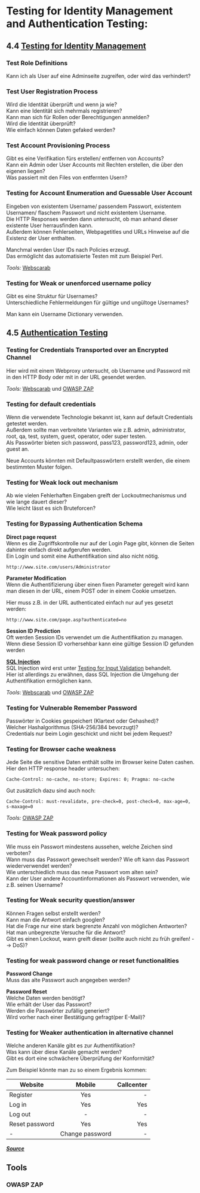 # Testing for Identity Management and Authentication Testing:

## 4.4 [Testing for Identity Management](https://www.owasp.org/index.php/Testing_Identity_Management)

### Test Role Definitions  
Kann ich als User auf eine Adminseite zugreifen, oder wird das verhindert?   

### Test User Registration Process  
Wird die Identität überprüft und wenn ja wie?  
Kann eine Identität sich mehrmals registrieren?  
Kann man sich für Rollen oder Berechtigungen anmelden?  
Wird die Identität überprüft?  
Wie einfach können Daten gefaked werden?  

### Test Account Provisioning Process  
Gibt es eine Verifikation fürs erstellen/ entfernen von Accounts?  
Kann ein Admin oder User Accounts mit Rechten erstellen, die über den eigenen liegen?  
Was passiert mit den Files von entfernten Usern?  

### Testing for Account Enumeration and Guessable User Account    
Eingeben von existentem Username/ passendem Passwort, existentem Usernamen/ flaschem Passwort und nicht existentem Username.  
Die HTTP Responses werden dann untersucht, ob man anhand dieser existente User herrausfinden kann.  
Außerdem können Fehlerseiten, Webpagetitles und URLs Hinweise auf die Existenz der User enthalten.  

Manchmal werden User IDs nach Policies erzeugt.  
Das ermöglicht das automatisierte Testen mit zum Beispiel Perl.  

*Tools:* [Webscarab](https://www.owasp.org/index.php/Category:OWASP_WebScarab_Project)

### Testing for Weak or unenforced username policy   
Gibt es eine Struktur für Usernames?  
Unterschiedliche Fehlermeldungen für gültige und ungültoge Usernames?  

Man kann ein Username Dictionary verwenden.


## 4.5 [Authentication Testing](https://www.owasp.org/index.php/Testing_for_authentication)


### Testing for Credentials Transported over an Encrypted Channel   
Hier wird mit einem Webproxy untersucht, ob Username und Password mit in den HTTP Body oder mit in der URL gesendet werden.   

*Tools:* [Webscarab](https://www.owasp.org/index.php/Category:OWASP_WebScarab_Project)
 und [OWASP ZAP](https://www.owasp.org/index.php/OWASP_Zed_Attack_Proxy_Project)    

### Testing for default credentials    
Wenn die verwendete Technologie bekannt ist, kann auf default Credentials getestet werden.  
Außerdem sollte man verbreitete Varianten wie z.B. admin, administrator, root, qa, test, system, guest, operator, oder super testen.  
Als Passwörter bieten sich password, pass123, password123, admin, oder guest an.  

Neue Accounts könnten mit Defaultpasswörtern erstellt werden, die einem bestimmten Muster folgen.  

### Testing for Weak lock out mechanism   
Ab wie vielen Fehlerhaften Eingaben greift der Lockoutmechanismus und wie lange dauert dieser?  
Wie leicht lässt es sich Bruteforcen?  

### Testing for Bypassing Authentication Schema   

**Direct page request**  
Wenn es die Zugriffskontrolle nur auf der Login Page gibt, können die Seiten dahinter einfach direkt aufgerufen werden.  
Ein Login und somit eine Authentifikation sind also nicht nötig.
```
http://www.site.com/users/Administrator
```  

**Parameter Modification**  
Wenn die Authentifizierung über einen fixen Parameter geregelt wird kann man diesen in der URL, einem POST oder in einem Cookie umsetzen.  

Hier muss z.B. in der URL authenticated einfach nur auf yes gesetzt werden: 
```
http://www.site.com/page.asp?authenticated=no 
```

**Session ID Prediction**  
Oft werden Session IDs verwendet um die Authentifikation zu managen.  
Wenn diese Session ID vorhersehbar kann eine gültige Session ID gefunden werden

**[SQL Injection](https://www.owasp.org/index.php/Testing_for_SQL_Injection_(OTG-INPVAL-005))**  
SQL Injection wird erst unter [Testing for Input Validation](https://www.owasp.org/index.php/Testing_for_Input_Validation) behandelt.  
Hier ist allerdings zu erwähnen, dass SQL Injection die Umgehung der Authentifikation ermöglichen kann.  


*Tools*: [Webscarab](https://www.owasp.org/index.php/Category:OWASP_WebScarab_Project)
 und [OWASP ZAP](https://www.owasp.org/index.php/OWASP_Zed_Attack_Proxy_Project)  

### Testing for Vulnerable Remember Password    
Passwörter in Cookies gespeichert (Klartext oder Gehashed)?  
Welcher Hashalgorithmus (SHA-256/384 bevorzugt)?  
Credentials nur beim Login geschickt und nicht bei jedem Request?  

### Testing for Browser cache weakness   
Jede Seite die sensitive Daten enthält sollte im Browser keine Daten cashen.  
Hier den HTTP response header untersuchen:  
```
Cache-Control: no-cache, no-store; Expires: 0; Pragma: no-cache  
```
Gut zusätzlich dazu sind auch noch:  
```
Cache-Control: must-revalidate, pre-check=0, post-check=0, max-age=0, s-maxage=0  
```  

*Tools:* [OWASP ZAP](https://www.owasp.org/index.php/OWASP_Zed_Attack_Proxy_Project)  

### Testing for Weak password policy  
Wie muss ein Passwort mindestens aussehen, welche Zeichen sind verboten?  
Wann muss das Passwort gewechselt werden? 
Wie oft kann das Passwort wiederverwendet werden?  
Wie unterschiedlich muss das neue Passwort vom alten sein?  
Kann der User andere Accountinformationen als Passwort verwenden, wie z.B. seinen Username?  

### Testing for Weak security question/answer  
Können Fragen selbst erstellt werden?  
Kann man die Antwort einfach googlen?  
Hat die Frage nur eine stark begrenzte Anzahl von möglichen Antworten?  
Hat man unbegrenzte Versuche für die Antwort?  
Gibt es einen Lockout, wann greift dieser (sollte auch nicht zu früh greifen! --> DoS)?  

### Testing for weak password change or reset functionalities

**Password Change**  
Muss das alte Passwort auch angegeben werden?  

**Password Reset**  
Welche Daten werden benötigt?  
Wie erhält der User das Passwort?  
Werden die Passwörter zufällig generiert?  
Wird vorher nach einer Bestätigung gefragt(per E-Mail)?  

### Testing for Weaker authentication in alternative channel  
Welche anderen Kanäle gibt es zur Authentifikation?  
Was kann über diese Kanäle gemacht werden?  
Gibt es dort eine schwächere Überprüfung der Konformität?  

Zum Beispiel könnte man zu so einem Ergebnis kommen:  

| Website        | Mobile          | Callcenter |
| -------------- |:---------------:| ----------:|
| Register       | Yes             | -          |
| Log in         | Yes             | Yes        |
| Log out        | -               | -          |
| Reset password | Yes             | Yes        |
| -              | Change password |-           |

***[Source](https://www.owasp.org/images/1/19/OTGv4.pdf)***

## Tools

### OWASP ZAP

